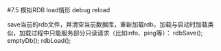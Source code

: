 #7.5	模拟RDB load情形
	debug reload

save当前的rdb文件，并清空当前数据库，重新加载rdb，加载与启动时加载类似，加载过程中只能服务部分只读请求（比如info、ping等）：
rdbSave();
emptyDb();
rdbLoad();
